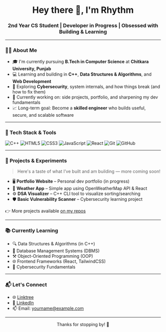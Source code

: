 <h1 align="center">Hey there 👋, I'm Rhythm</h1>
<h3 align="center">2nd Year CS Student | Developer in Progress | Obsessed with Building & Learning</h3>

---

### 👨‍💻 About Me

- 🎓 I'm currently pursuing **B.Tech in Computer Science** at **Chitkara University, Punjab**
- 💻 Learning and building in **C++**, **Data Structures & Algorithms**, and **Web Development**
- 🔐 Exploring **Cybersecurity**, system internals, and how things break (and how to fix them)
- 🔧 Currently working on: side projects, portfolio, and sharpening my dev fundamentals
- 📈 Long-term goal: Become a **skilled engineer** who builds useful, secure, and scalable software

---

### 🚀 Tech Stack & Tools

![C++](https://img.shields.io/badge/-C++-00599C?style=flat&logo=cplusplus)
![HTML5](https://img.shields.io/badge/-HTML5-E34F26?style=flat&logo=html5)
![CSS3](https://img.shields.io/badge/-CSS3-1572B6?style=flat&logo=css3)
![JavaScript](https://img.shields.io/badge/-JavaScript-F7DF1E?style=flat&logo=javascript&logoColor=black)
![React](https://img.shields.io/badge/-React-61DAFB?style=flat&logo=react&logoColor=black)
![Git](https://img.shields.io/badge/-Git-F05032?style=flat&logo=git&logoColor=white)
![GitHub](https://img.shields.io/badge/-GitHub-181717?style=flat&logo=github)

---

### 📌 Projects & Experiments

> Here's a taste of what I’ve built and am building — more coming soon!

- 🖥️ **Portfolio Website** – Personal dev portfolio (in progress)
- 📱 **Weather App** – Simple app using OpenWeatherMap API & React
- ⚙️ **DSA Visualizer** – C++ CLI tool to visualize sorting/searching
- 🛡️ **Basic Vulnerability Scanner** – Cybersecurity learning project

👉 More projects available [on my repos](https://github.com/yourusername?tab=repositories)

---

### 📚 Currently Learning

- 🔍 Data Structures & Algorithms (in C++)
- 💾 Database Management Systems (DBMS)
- ⚒️ Object-Oriented Programming (OOP)
- 🌐 Frontend Frameworks (React, TailwindCSS)
- 🔐 Cybersecurity Fundamentals

---

### 📬 Let's Connect

- 🌐 [Linktree](https://linktr.ee/yourusername)  
- 💼 [LinkedIn](https://linkedin.com/in/yourusername)  
- 📫 Email: yourname@example.com

---

<p align="center">Thanks for stopping by! 🚀</p>
